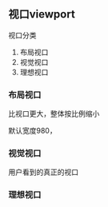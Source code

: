 ## 视口viewport

视口分类

1. 布局视口
2. 视觉视口
3. 理想视口

### 布局视口

比视口更大，整体按比例缩小

默认宽度980，

### 视觉视口

用户看到的真正的视口

### 理想视口

